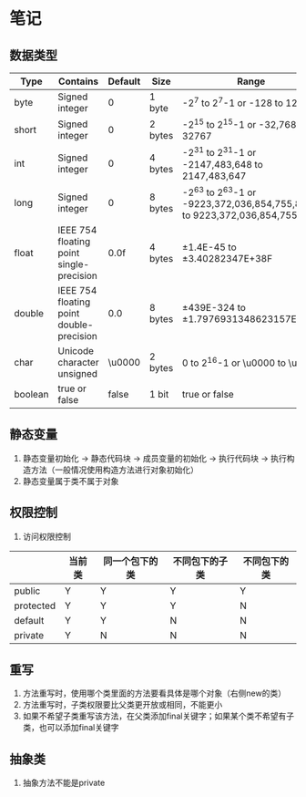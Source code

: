 # 笔记

## 数据类型

| Type    | Contains                                 | Default | Size    | Range                                                                                        |
|---------|------------------------------------------|---------|---------|----------------------------------------------------------------------------------------------|
| byte    | Signed integer                           | 0       | 1 byte  | -2<sup>7</sup> to 2<sup>7</sup>-1 or -128 to 127                                             |
| short   | Signed integer                           | 0       | 2 bytes | -2<sup>15</sup> to 2<sup>15</sup>-1 or -32,768 to 32767                                      |
| int     | Signed integer                           | 0       | 4 bytes | -2<sup>31</sup> to 2<sup>31</sup>-1 or -2147,483,648 to 2147,483,647                         |
| long    | Signed integer                           | 0       | 8 bytes | -2<sup>63</sup> to 2<sup>63</sup>-1 or -9223,372,036,854,755,808 to 9223,372,036,854,755,807 |
| float   | IEEE 754 floating point single-precision | 0.0f    | 4 bytes | ±1.4E-45 to ±3.40282347E+38F                                                                 |
| double  | IEEE 754 floating point double-precision | 0.0     | 8 bytes | ±439E-324 to ±1.7976931348623157E+308                                                        |
| char    | Unicode character unsigned               | \u0000  | 2 bytes | 0 to 2<sup>16</sup>-1 or \u0000 to \uFFFF                                                    |
| boolean | true or false                            | false   | 1 bit   | true or false                                                                                |

## 静态变量

1. 静态变量初始化 -> 静态代码块 -> 成员变量的初始化 -> 执行代码块 -> 执行构造方法（一般情况使用构造方法进行对象初始化）
2. 静态变量属于类不属于对象

## 权限控制

1. 访问权限控制

|           | 当前类 | 同一个包下的类 | 不同包下的子类 | 不同包下的类 |
|-----------|-----|---------|---------|--------|
| public    | Y   | Y       | Y       | Y      |
| protected | Y   | Y       | Y       | N      |
| default   | Y   | Y       | N       | N      |
| private   | Y   | N       | N       | N      |

## 重写

1. 方法重写时，使用哪个类里面的方法要看具体是哪个对象（右侧new的类）
2. 方法重写时，子类权限要比父类更开放或相同，不能更小
3. 如果不希望子类重写该方法，在父类添加final关键字；如果某个类不希望有子类，也可以添加final关键字

## 抽象类

1. 抽象方法不能是private